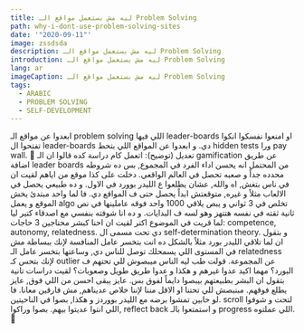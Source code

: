 ```yaml
---
title: ليه مش بستعمل مواقع الـ Problem Solving
path: why-i-dont-use-problem-solving-sites
date: '"2020-09-11"'
image: zssdsda
description: ليه مش بستعمل مواقع الـ Problem Solving
introduction: ليه مش بستعمل مواقع الـ Problem Solving
lang: ar
imageCaption: ليه مش بستعمل مواقع الـ Problem Solving
tags:
  - ARABIC
  - PROBLEM SOLVING
  - SELF-DEVELOPMENT
---
```

ابعدوا عن مواقع الـ problem solving اللي فيها leader-boards او امنعوا نفسكوا انكوا تفتحوا ال leader-boards دي. و ابعدوا عن المواقع اللي بتحط hidden tests ورا pay wall. 🙂
تعديل (توضيح):
اتعمل  كام دراسة كده قالوا ان الـ gamification عن طريق اضافة leader boards من  المحتمل انه يحسن اداء الفرد في المجموع, بس ده شروطه محدده جداً و صعبه  تحصل في العالم الواقعي. دخلت على كذا موقع من اياهم لقيت ان في ناس بتغش,  اه والله, عشان يطلعوا ع الليدر بوورد في الاول. و ده طبيعي يحصل في  الالعاب مثلاً و غيره, متوقعتش ابداً يحصل حتى ف المواقع دي. فا لما واحد  مبتدئ يخش الموقع و يعمل algo تخلص في 3 ثواني و يبص يلاقي 1000 واحد فوقه  عاملينها في نص ثانية ثقته في نفسه هتتهز وهو لسه ف البدايات. و ده انا  شوفته بنفسي مع اصدقاء كتير ليا
لما قريت في الموضوع اكتر لقيت ان احنا كبشر محتاجين 3 حاجات: competence, autonomy, relatedness. دي تحت مسمى ال self-determination theory. و بتقول ان لما تلاقي الليدر بورد مثلاً بالشكل ده انت بتخسر عامل المنافسة لإنك ببساطة مش في المستوى اللي يسمحلك توصل للناس دي, وساعتها بتخسر عامل الـ relatedness لإنك بتحس كـ outlier عن المجموعة. قولت طب ليه الناس ميبصوش للي تحتهم ف البورد؟ مهما اكيد عدوا غيرهم و هكذا و عدوا طريق طويل وصعوبات؟ لقيت دراسات تانية بتقول ان البشر بطبيعتهم بيبصوا دايماً لفوق بس. عايز يبقى احسن من اللي فوق, عايز يطلع فوقهم. مبنبصش للي تحتنا او الاقل مننا لإننا خلاص عديناهم, مش فارقين معانا. 
فا لو حابين تمشوا برضه مع الليدر بووردز و هكذا, بصوا في الناحيتين. scroll لتحت و شوفوا اللي انتوا عديتوا بيهم. بصوا وراكوا, reflect back و استمتعوا بالـ progress اللي عملتوه. 🙂
